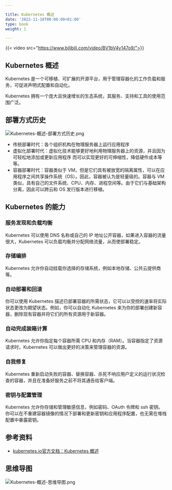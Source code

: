 ```yaml
---

title: Kubernetes 概述
date: '2022-11-18T00:00:00+01:00'
type: book
weight: 1

---
```


{{< video src="https://www.bilibili.com/video/BV1bV4y147o9/">}}

## Kubernetes 概述

Kubernetes 是一个可移植、可扩展的开源平台，用于管理容器化的工作负载和服务，可促进声明式配置和自动化。 

Kubernetes 拥有一个庞大且快速增长的生态系统，其服务、支持和工具的使用范围广泛。

## 部署方式历史

![Kubernetes-概述-部署方式历史.png](https://cnymw.github.io/GolangStudy/docs/Kubernetes-概述/Kubernetes-概述-部署方式历史.png)

- 传统部署时代：各个组织机构在物理服务器上运行应用程序
- 虚拟化部署时代：虚拟化技术能够更好地利用物理服务器上的资源，并且因为可轻松地添加或更新应用程序 而可以实现更好的可伸缩性，降低硬件成本等等。
- 容器部署时代：容器类似于 VM，但是它们具有被放宽的隔离属性，可以在应用程序之间共享操作系统（OS）。因此，容器被认为是轻量级的。容器与 VM 类似，具有自己的文件系统、CPU、内存、进程空间等。由于它们与基础架构分离，因此可以跨云和 OS 发行版本进行移植。

## Kubernetes 的能力

### 服务发现和负载均衡

Kubernetes 可以使用 DNS 名称或自己的 IP 地址公开容器，如果进入容器的流量很大，Kubernetes 可以负载均衡并分配网络流量，从而使部署稳定。

### 存储编排

Kubernetes 允许你自动挂载你选择的存储系统，例如本地存储、公共云提供商等。

### 自动部署和回滚

你可以使用 Kubernetes 描述已部署容器的所需状态，它可以以受控的速率将实际状态更改为期望状态。例如，你可以自动化 Kubernetes 来为你的部署创建新容器，删除现有容器并将它们的所有资源用于新容器。

### 自动完成装箱计算

Kubernetes 允许你指定每个容器所需 CPU 和内存（RAM）。当容器指定了资源请求时，Kubernetes 可以做出更好的决策来管理容器的资源。

### 自我修复

Kubernetes 重新启动失败的容器、替换容器、杀死不响应用户定义的运行状况检查的容器，并且在准备好服务之前不将其通告给客户端。

### 密钥与配置管理

Kubernetes 允许你存储和管理敏感信息，例如密码、OAuth 令牌和 ssh 密钥。你可以在不重建容器镜像的情况下部署和更新密钥和应用程序配置，也无需在堆栈配置中暴露密钥。

## 参考资料

- [kubernetes.io官方文档：Kubernetes 概述](https://kubernetes.io/zh-cn/docs/concepts/overview/)

## 思维导图

![Kubernetes-概述-思维导图.png](https://cnymw.github.io/GolangStudy/docs/Kubernetes-概述/Kubernetes-概述-思维导图.png)

